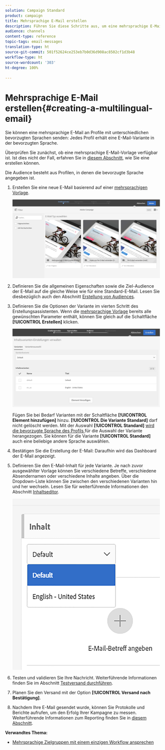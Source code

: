 ```yaml
---
solution: Campaign Standard
product: campaign
title: Mehrsprachige E-Mail erstellen
description: Führen Sie diese Schritte aus, um eine mehrsprachige E-Mail an Empfänger mit unterschiedlichen bevorzugten Sprachen zu senden.
audience: channels
content-type: reference
topic-tags: email-messages
translation-type: ht
source-git-commit: 501f52624ce253eb7b0d36d908ac8502cf1d3b48
workflow-type: ht
source-wordcount: '303'
ht-degree: 100%

---
```



# Mehrsprachige E-Mail erstellen{#creating-a-multilingual-email}

Sie können eine mehrsprachige E-Mail an Profile mit unterschiedlichen bevorzugten Sprachen senden: Jedes Profil erhält eine E-Mail-Variante in der bevorzugten Sprache.

Überprüfen Sie zunächst, ob eine mehrsprachige E-Mail-Vorlage verfügbar ist. Ist dies nicht der Fall, erfahren Sie in [diesem Abschnitt](../../channels/using/multilingual-messages-template.md), wie Sie eine erstellen können.

Die Audience besteht aus Profilen, in denen die bevorzugte Sprache angegeben ist.

1. Erstellen Sie eine neue E-Mail basierend auf einer [mehrsprachigen Vorlage](../../channels/using/multilingual-messages-template.md).

   ![](assets/multi_create1.png)

1. Definieren Sie die allgemeinen Eigenschaften sowie die Ziel-Audience der E-Mail auf die gleiche Weise wie für eine Standard-E-Mail. Lesen Sie diesbezüglich auch den Abschnitt [Erstellung von Audiences](../../audiences/using/creating-audiences.md).
1. Definieren Sie die Optionen der Variante im vierten Schritt des Erstellungsassistenten. Wenn die [mehrsprachige Vorlage](../../channels/using/multilingual-messages-template.md) bereits alle gewünschten Parameter enthält, können Sie gleich auf die Schaltfläche **[!UICONTROL Erstellen]** klicken.

   ![](assets/multi_create4.png)

   Fügen Sie bei Bedarf Varianten mit der Schaltfläche **[!UICONTROL Element hinzufügen]** hinzu. **[!UICONTROL Die Variante Standard]** darf nicht gelöscht werden. Mit der Auswahl **[!UICONTROL Standard]** [wird die bevorzugte Sprache des Profils ](../../audiences/using/creating-profiles.md) für die Auswahl der Variante herangezogen. Sie können für die Variante **[!UICONTROL Standard]** auch eine beliebige andere Sprache auswählen.

1. Bestätigen Sie die Erstellung der E-Mail: Daraufhin wird das Dashboard der E-Mail angezeigt.
1. Definieren Sie den E-Mail-Inhalt für jede Variante. Je nach zuvor ausgewählter Vorlage können Sie verschiedene Betreffe, verschiedene Absendernamen oder verschiedene Inhalte angeben. Über die Dropdown-Liste können Sie zwischen den verschiedenen Varianten hin und her wechseln. Lesen Sie für weiterführende Informationen den Abschnitt [Inhaltseditor](../../designing/using/designing-content-in-adobe-campaign.md).

   ![](assets/multi_selectcontent.png)

1. Testen und validieren Sie Ihre Nachricht. Weiterführende Informationen finden Sie im Abschnitt [Testversand durchführen](../../sending/using/sending-proofs.md).
1. Planen Sie den Versand mit der Option **[!UICONTROL Versand nach Bestätigung]**.
1. Nachdem Ihre E-Mail gesendet wurde, können Sie Protokolle und Berichte aufrufen, um den Erfolg Ihrer Kampagne zu messen. Weiterführende Informationen zum Reporting finden Sie in [diesem Abschnitt](../../reporting/using/about-dynamic-reports.md).

**Verwandtes Thema:**

* [Mehrsprachige Zielgruppen mit einem einzigen Workflow ansprechen](https://helpx.adobe.com/de/campaign/kb/simplify-campaign-management.html#Engageyourcustomersateverystep)
